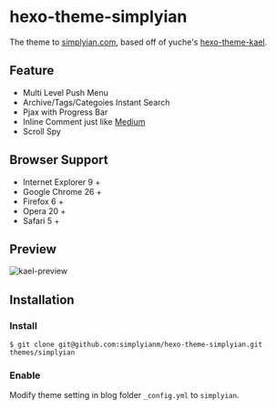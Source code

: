 hexo-theme-simplyian
====================

The theme to [simplyian.com][simplyian], based off of yuche's [hexo-theme-kael].

## Feature

* Multi Level Push Menu 
* Archive/Tags/Categoies Instant Search
* Pjax with Progress Bar
* Inline Comment just like [Medium](http://medium.com/)
* Scroll Spy

## Browser Support

* Internet Explorer 9 +
* Google Chrome 26 +
* Firefox 6 +
* Opera 20 +
* Safari 5 +

## Preview
![kael-preview][1]

## Installation

### Install

```
$ git clone git@github.com:simplyianm/hexo-theme-simplyian.git themes/simplyian
```

### Enable

Modify theme setting in blog folder `_config.yml` to `simplyian`.

[1]: http://ww1.sinaimg.cn/large/650625begw1egigcsgddcg20z60iue81.gif
[simplyian]: http://simplyian.com
[hexo-theme-kael]: https://github.com/yuche/hexo-theme-kael
